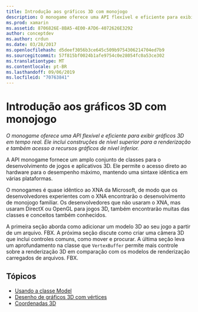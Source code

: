 ```yaml
---
title: Introdução aos gráficos 3D com monojogo
description: O monogame oferece uma API flexível e eficiente para exibir gráficos 3D em tempo real. Ele inclui construções de nível superior para a renderização e também acesso a recursos gráficos de nível inferior.
ms.prod: xamarin
ms.assetid: 8706826E-8BA5-4E00-A7D6-4072626E3292
author: conceptdev
ms.author: crdun
ms.date: 03/28/2017
ms.openlocfilehash: d5deef3056b3ce645c509b9754306214704ed7b9
ms.sourcegitcommit: 57f815bf0024b1afe9754c0e28054fc0a53ce302
ms.translationtype: MT
ms.contentlocale: pt-BR
ms.lasthandoff: 09/06/2019
ms.locfileid: "70763841"
---
```

# <a name="introduction-to-3d-graphics-with-monogame"></a>Introdução aos gráficos 3D com monojogo

_O monogame oferece uma API flexível e eficiente para exibir gráficos 3D em tempo real. Ele inclui construções de nível superior para a renderização e também acesso a recursos gráficos de nível inferior._

A API monogame fornece um amplo conjunto de classes para o desenvolvimento de jogos e aplicativos 3D. Ele permite o acesso direto ao hardware para o desempenho máximo, mantendo uma sintaxe idêntica em várias plataformas.

O monogames é quase idêntico ao XNA da Microsoft, de modo que os desenvolvedores experientes com o XNA encontrarão o desenvolvimento de monojogo familiar. Os desenvolvedores que não usaram o XNA, mas usaram DirectX ou OpenGL para jogos 3D, também encontrarão muitas das classes e conceitos também conhecidos.

A primeira seção aborda como adicionar um modelo 3D ao seu jogo a partir de um arquivo. FBX. A próxima seção discute como criar uma câmera 3D que inclui controles comuns, como mover e procurar. A última seção leva um aprofundamento na classe que `VertexBuffer` permite mais controle sobre a renderização 3D em comparação com os modelos de renderização carregados de arquivos. FBX.

## <a name="topics"></a>Tópicos

- [Usando a classe Model](~/graphics-games/monogame/3d/part1.md)
- [Desenho de gráficos 3D com vértices](~/graphics-games/monogame/3d/part2.md)
- [Coordenadas 3D](~/graphics-games/monogame/3d/part3.md)
